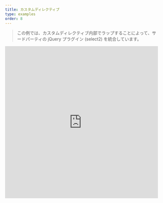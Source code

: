 ```yaml
---
title: カスタムディレクティブ
type: examples
order: 8
---
```


> この例では、カスタムディレクティブ内部でラップすることによって、サードパーティの jQuery プラグイン (select2) を統合しています。

<iframe width="100%" height="500" src="https://jsfiddle.net/yyx990803/157m67zu/embedded/result,html,js,css" allowfullscreen="allowfullscreen" frameborder="0"></iframe>
